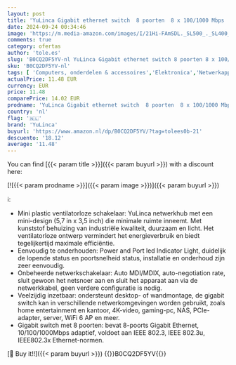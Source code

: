 ```yaml
---
layout: post
title: 'YuLinca Gigabit ethernet switch  8 poorten  8 x 100/1000 Mbps  onbeheerd desktop en wandmontage ethernet hub splitter  mini kunststof thuiskantoor netwerkswitch'
date: 2024-09-24 00:34:46
image: 'https://m.media-amazon.com/images/I/21Hi-FAmSDL._SL500_._SL400_.jpg'
comments: true
category: ofertas
author: 'tole.es'
slug: 'B0CQ2DF5YV-nl YuLinca Gigabit ethernet switch 8 poorten 8 x 100/1000...'
sku: 'B0CQ2DF5YV-nl'
tags: [ 'Computers, onderdelen & accessoires','Elektronica','Netwerkapparaten','Netwerkswitches','yulinca','🇳🇱', ]
actualPrice: 11.48 EUR
currency: EUR
price: 11.48
comparePrice: 14.02 EUR
prodname: 'YuLinca Gigabit ethernet switch  8 poorten  8 x 100/1000 Mbps  onbeheerd desktop en wandmontage ethernet hub splitter  mini kunststof thuiskantoor netwerkswitch'
country: 'nl'
flag: '🇳🇱'
brand: 'YuLinca'
buyurl: 'https://www.amazon.nl/dp/B0CQ2DF5YV/?tag=tolees0b-21'
descuento: '18.12'
average: '11.48'
---
```


You can find [{{< param title >}}]({{< param buyurl >}}) with a discount here:

[![{{< param prodname >}}]({{< param image >}})]({{< param buyurl >}})

ℹ️:

- Mini plastic ventilatorloze schakelaar: YuLinca netwerkhub met een mini-design (5,7 in x 3,5 inch) die minimale ruimte inneemt. Met kunststof behuizing van industriële kwaliteit, duurzaam en licht. Het ventilatorloze ontwerp vermindert het energieverbruik en biedt tegelijkertijd maximale efficiëntie.
- Eenvoudig te onderhouden: Power and Port led Indicator Light, duidelijk de lopende status en poortsnelheid status, installatie en onderhoud zijn zeer eenvoudig.
- Onbeheerde netwerkschakelaar: Auto MDI/MDIX, auto-negotiation rate, sluit gewoon het netsnoer aan en sluit het apparaat aan via de netwerkkabel, geen verdere configuratie is nodig.
- Veelzijdig inzetbaar: ondersteunt desktop- of wandmontage, de gigabit switch kan in verschillende netwerkomgevingen worden gebruikt, zoals home entertainment en kantoor, 4K-video, gaming-pc, NAS, PCIe-adapter, server, WiFi 6 AP en meer.
- Gigabit switch met 8 poorten: bevat 8-poorts Gigabit Ethernet, 10/100/1000Mbps adaptief, voldoet aan IEEE 802.3, IEEE 802.3u, IEEE802.3x Ethernet-normen.

[🛒 Buy it!!]({{< param buyurl >}})
{{<world>}}B0CQ2DF5YV{{</world>}}
